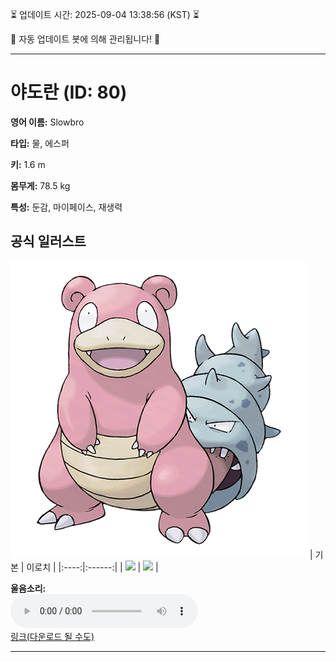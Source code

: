 
⏳ 업데이트 시간: 2025-09-04 13:38:56 (KST) ⏳

🤖 자동 업데이트 봇에 의해 관리됩니다! 🤖

---

# 야도란 (ID: 80)
**영어 이름:** Slowbro

**타입:** 물, 에스퍼

**키:** 1.6 m

**몸무게:** 78.5 kg

**특성:** 둔감, 마이페이스, 재생력

## 공식 일러스트
![](https://raw.githubusercontent.com/PokeAPI/sprites/master/sprites/pokemon/other/official-artwork/80.png)
| 기본 | 이로치 |
|:----:|:------:|
| <img src="http://play.pokemonshowdown.com/sprites/ani/slowbro.gif" width="200"> | <img src="http://play.pokemonshowdown.com/sprites/ani-shiny/slowbro.gif" width="200"> |

**울음소리:**<br><audio controls src="https://raw.githubusercontent.com/PokeAPI/cries/main/cries/pokemon/latest/80.ogg"></audio><br> [링크(다운로드 될 수도)](https://raw.githubusercontent.com/PokeAPI/cries/main/cries/pokemon/latest/80.ogg)


---
